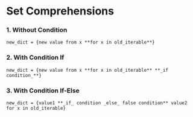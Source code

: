 # Set Comprehensions

### 1. Without Condition
```
new_dict = {new value from x **for x in old_iterable**}
```

### 2. With Condition If
```
new_dict = {new value from x **for x in old_iterable** **_if condition_**}
```

### 3. With Condition If-Else
```
new_dict = {value1 **_if_ condition _else_ false condition** value2 for x in old_iterable}
```